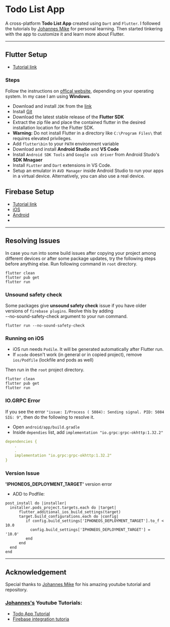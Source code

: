 # Todo List App

A cross-platform **Todo List App** created using `Dart` and `Flutter`. I followed the tutorials by [Johannes Mike](https://github.com/JohannesMilke) for personal learning. Then started tinkering with the app to customize it and learn more about Flutter.

---
## Flutter Setup
* [Tutorial link](https://www.youtube.com/watch?v=5FEY5-1m1cs&t=899s)

### Steps
Follow the instructions on [offical website](https://docs.flutter.dev/get-started/install/windows), depending on your operating system. In my case I am using **Windows**.
* Download and install `JDK` from the [link](https://www.oracle.com/java/technologies/downloads/)
* Install [Git](https://git-scm.com/download/win)
* Download the latest stable release of the **Flutter SDK**
* Extract the zip file and place the contained flutter in the desired installation location for the Flutter SDK.
*   **Warning:** Do not install Flutter in a directory like `C:\Program Files\` that requires elevated privileges.
* Add `flutter\bin` to your `PATH` environment variable
* Download and install **Android Studio** and **VS Code**
* Install ``Android SDK Tools`` and ``Google usb driver`` from Android Studo's **SDK Mnagaer**
* Install `FLutter` and `Dart` extensions in VS Code.
* Setup an emulator in `AVD Manager` inside Android Studio to run your apps in a virtual device. Alternatively, you can also use a real device.

## Firebase Setup
* [Tutorial link](https://www.youtube.com/watch?v=LKLLcrisa6M&t=839s)
* [iOS](https://firebase.google.com/docs/ios/setup)
* [Android](https://firebase.google.com/docs/android/setup)
* 
---
## Resolving Issues
In case you run into some build issues after copying your project among different devices or after some package updates, try the following steps before anything else.
Run following command in `root` directory.
```console
flutter clean
flutter pub get
flutter run
```

### Unsound safety check
Some packages give **unsound safety check** issue if you have older versions of `firebase plugins`. Reolve this by adding \
--no-sound-safety-check argument to your run command.
```console
flutter run --no-sound-safety-check
```

### Running on iOS
* iOS run needs `Podile`. It will be generated automatically after Flutter run.
* If `xcode` doesn't work (in general or in copied project), remove `ios/Podfile` (lockfile and pods as well)

Then run in the `root` project directory.
```console
flutter clean
flutter pub get
flutter run
```

### IO.GRPC Error
If you see the error `"issue: I/Process ( 5084): Sending signal. PID: 5084 SIG: 9"`, then do the following to resolve it.
* Open `android/app/build.gradle`
* Inside `dependies` list, add `implementation "io.grpc:grpc-okhttp:1.32.2"`

```yaml
dependencies {
    .
    .
    implementation "io.grpc:grpc-okhttp:1.32.2"
}
```

### Version Issue
**'IPHONEOS_DEPLOYMENT_TARGET'** version error
* ADD to Podfile:

```
post_install do |installer|
  installer.pods_project.targets.each do |target|
      flutter_additional_ios_build_settings(target)
      target.build_configurations.each do |config|
         if config.build_settings['IPHONEOS_DEPLOYMENT_TARGET'].to_f < 10.0
           config.build_settings['IPHONEOS_DEPLOYMENT_TARGET'] = '10.0'
         end
      end
  end
end
```
---
## Acknowledgement
Special thanks to [Johannes Mike](https://github.com/JohannesMilke) for his amazing youtube tutorial and repository.


### [Johannes's](https://www.youtube.com/channel/UC0FD2apauvegCcsvqIBceLA) Youtube Tutorials:
* [Todo App Tutorial](https://www.youtube.com/watch?v=kN9Yfd4fu04&t=963s)
* [Firebase integration tutoria](https://www.youtube.com/watch?v=EV2DyrKOqrY&t=273s)
